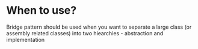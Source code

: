 # When to use?
Bridge pattern should be used when you want to separate a large class (or assembly related classes) into two hiearchies - abstraction and implementation
